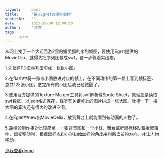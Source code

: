 ```yaml
---
layout:     post
title:      "基于Egret的摇杆控制"
subtitle:   ""
date:       2015-10-30 12:00:00
author:     "鸿杰"
tags:
    - egret
---
```


从网上找了一个大话西游2里的媚灵狐的序列帧图，要使用Egret提供的MovieClip，就得先把序列图做成swf，这一步骤着实蛋疼。

1.先使用PS把序列图切成一张张小图。

2.在flash中将一张张小图放进对应的帧上，在不同动作的第一帧上写到帧标签，总共128张小图，放完所有的小图后我已经微醺了。

3.使用官方提供的Texture Merger工具将swf解析成Sprite Sheet，原理就是读取swf数据，以json格式保存，将所有关键帧上的图片拼成一张大图。吐槽一下，拼大图的算法还有很大的改进空间。

4.在Egret中new出MovieCelip，放到舞台上就能看到有动画的人物了。

5.遥控的制作相对比较简单，一张背景图和一个小球，舞台监听鼠标移动和抬起事件，鼠标移动时，根据鼠标点和小球初始坐标的角度来判断当前的方向，并让人物移动。

[点我查看demo](http://3zhongjie.com/egretTest/2/index.html)